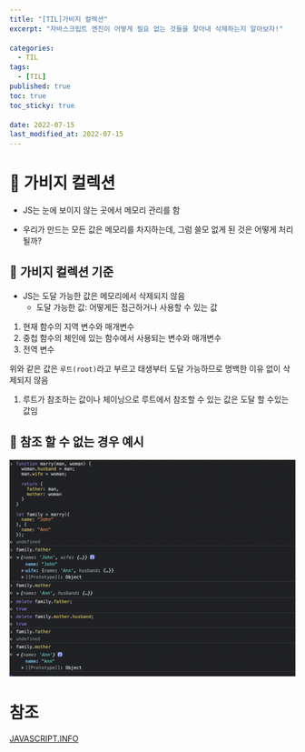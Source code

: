 ```yaml
---
title: "[TIL]가비지 컬렉션"
excerpt: "자바스크립트 엔진이 어떻게 필요 없는 것들을 찾아내 삭제하는지 알아보자!"

categories:
  - TIL
tags:
  - [TIL]
published: true
toc: true
toc_sticky: true

date: 2022-07-15
last_modified_at: 2022-07-15
---
```


# 🌱 가비지 컬렉션

- JS는 눈에 보이지 않는 곳에서 메모리 관리를 함

- 우리가 만드는 모든 값은 메모리를 차지하는데, 그럼 쓸모 없게 된 것은 어떻게 처리 될까?

## 🌱 가비지 컬렉션 기준

- JS는 도달 가능한 값은 메모리에서 삭제되지 않음
  - 도달 가능한 값: 어떻게든 접근하거나 사용할 수 있는 값

1. 현재 함수의 지역 변수와 매개변수
2. 중첩 함수의 체인에 있는 함수에서 사용되는 변수와 매개변수
3. 전역 변수

위와 같은 값은 `루트(root)`라고 부르고 태생부터 도달 가능하므로 명백한 이유 없이 삭제되지 않음

1. 루트가 참조하는 값이나 체이닝으로 루트에서 참조할 수 있는 값은 도달 할 수있는 값임

## 🌱 참조 할 수 없는 경우 예시

![](/assets/image/garbage/참조할수없음.png)

# 참조

[JAVASCRIPT.INFO](https://ko.javascript.info/garbage-collection)
